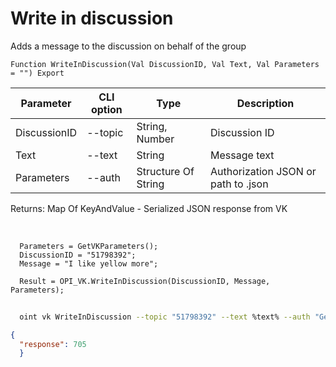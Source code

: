 ﻿---
sidebar_position: 4
---

# Write in discussion
 Adds a message to the discussion on behalf of the group



`Function WriteInDiscussion(Val DiscussionID, Val Text, Val Parameters = "") Export`

  | Parameter | CLI option | Type | Description |
  |-|-|-|-|
  | DiscussionID | --topic | String, Number | Discussion ID |
  | Text | --text | String | Message text |
  | Parameters | --auth | Structure Of String | Authorization JSON or path to .json |

  
  Returns:  Map Of KeyAndValue - Serialized JSON response from VK

<br/>




```bsl title="Code example"
  Parameters = GetVKParameters();
  DiscussionID = "51798392";
  Message = "I like yellow more";
  
  Result = OPI_VK.WriteInDiscussion(DiscussionID, Message, Parameters);
```



```sh title="CLI command example"
    
  oint vk WriteInDiscussion --topic "51798392" --text %text% --auth "GetVKParameters()"

```

```json title="Result"
{
  "response": 705
  }
```
